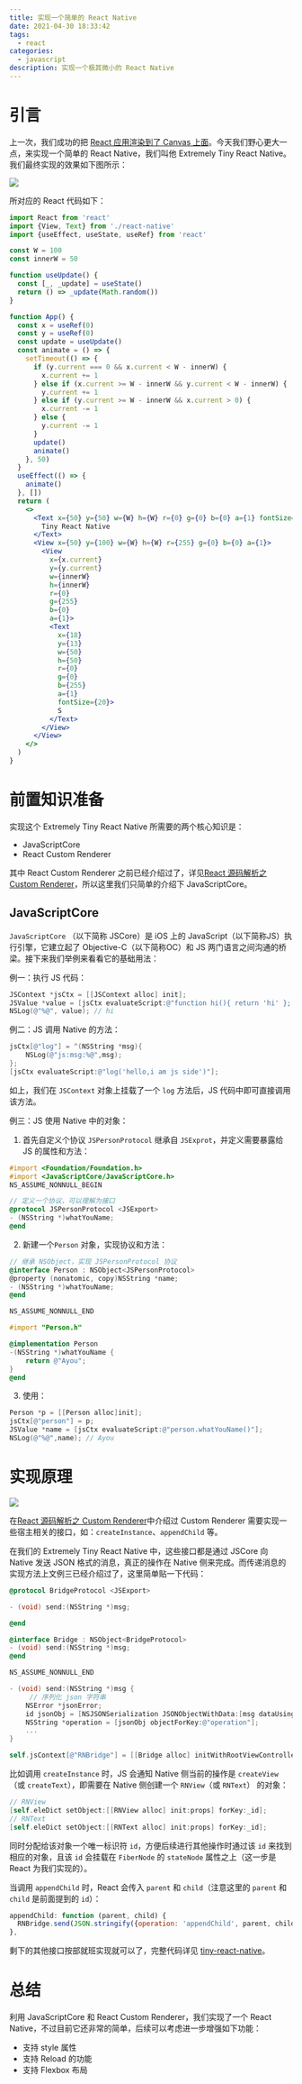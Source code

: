 ```yaml
---
title: 实现一个简单的 React Native
date: 2021-04-30 18:33:42
tags:
  - react
categories:
  - javascript
description: 实现一个极其微小的 React Native
---
```


# 引言
上一次，我们成功的把 [React 应用渲染到了 Canvas 上面](/2021/01/28/react-custom-renderer/)。今天我们野心更大一点，来实现一个简单的 React Native，我们叫他 Extremely Tiny React Native。我们最终实现的效果如下图所示：

![](./react-tiny-rn/demo.gif)

所对应的 React 代码如下：

```jsx
import React from 'react'
import {View, Text} from './react-native'
import {useEffect, useState, useRef} from 'react'

const W = 100
const innerW = 50

function useUpdate() {
  const [_, _update] = useState()
  return () => _update(Math.random())
}

function App() {
  const x = useRef(0)
  const y = useRef(0)
  const update = useUpdate()
  const animate = () => {
    setTimeout(() => {
      if (y.current === 0 && x.current < W - innerW) {
        x.current += 1
      } else if (x.current >= W - innerW && y.current < W - innerW) {
        y.current += 1
      } else if (y.current >= W - innerW && x.current > 0) {
        x.current -= 1
      } else {
        y.current -= 1
      }
      update()
      animate()
    }, 50)
  }
  useEffect(() => {
    animate()
  }, [])
  return (
    <>
      <Text x={50} y={50} w={W} h={W} r={0} g={0} b={0} a={1} fontSize={16}>
        Tiny React Native
      </Text>
      <View x={50} y={100} w={W} h={W} r={255} g={0} b={0} a={1}>
        <View
          x={x.current}
          y={y.current}
          w={innerW}
          h={innerW}
          r={0}
          g={255}
          b={0}
          a={1}>
          <Text
            x={18}
            y={13}
            w={50}
            h={50}
            r={0}
            g={0}
            b={255}
            a={1}
            fontSize={20}>
            S
          </Text>
        </View>
      </View>
    </>
  )
}
```

# 前置知识准备
实现这个 Extremely Tiny React Native 所需要的两个核心知识是：
  * JavaScriptCore
  * React Custom Renderer


其中 React Custom Renderer 之前已经介绍过了，详见[React 源码解析之 Custom Renderer](/2021/04/30/react-tiny-rn/)，所以这里我们只简单的介绍下 JavaScriptCore。

## JavaScriptCore
`JavaScriptCore` （以下简称 JSCore）是 iOS 上的 JavaScript（以下简称JS）执行引擎，它建立起了 Objective-C（以下简称OC）和 JS 两门语言之间沟通的桥梁。接下来我们举例来看看它的基础用法：

例一：执行 JS 代码：

```objectivec
JSContext *jsCtx = [[JSContext alloc] init];
JSValue *value = [jsCtx evaluateScript:@"function hi(){ return 'hi' }; hi()"];
NSLog(@"%@", value); // hi
```

例二：JS 调用 Native 的方法：

```objectivec
jsCtx[@"log"] = ^(NSString *msg){
    NSLog(@"js:msg:%@",msg);
};
[jsCtx evaluateScript:@"log('hello,i am js side')"];
```

如上，我们在 `JSContext` 对象上挂载了一个 `log` 方法后，JS 代码中即可直接调用该方法。

例三：JS 使用 Native 中的对象：
1. 首先自定义个协议 `JSPersonProtocol` 继承自 `JSExprot`，并定义需要暴露给 JS 的属性和方法：
```objectivec
#import <Foundation/Foundation.h>
#import <JavaScriptCore/JavaScriptCore.h>
NS_ASSUME_NONNULL_BEGIN

// 定义一个协议，可以理解为接口
@protocol JSPersonProtocol <JSExport>
- (NSString *)whatYouName;
@end
```




2. 新建一个`Person` 对象，实现协议和方法：
```objectivec
// 继承 NSObject，实现 JSPersonProtocol 协议
@interface Person : NSObject<JSPersonProtocol>
@property (nonatomic, copy)NSString *name;
- (NSString *)whatYouName;
@end

NS_ASSUME_NONNULL_END
```

```objectivec
#import "Person.h"

@implementation Person
-(NSString *)whatYouName {
    return @"Ayou";
}
@end
```

3. 使用：

```objectivec
Person *p = [[Person alloc]init];
jsCtx[@"person"] = p;
JSValue *name = [jsCtx evaluateScript:@"person.whatYouName()"];
NSLog(@"%@",name); // Ayou
```

# 实现原理
![](./react-tiny-rn/architecture.png)

在[React 源码解析之 Custom Renderer](/2021/04/30/react-tiny-rn/)中介绍过 Custom Renderer 需要实现一些宿主相关的接口，如：`createInstance`、`appendChild` 等。

在我们的 Extremely Tiny React Native 中，这些接口都是通过 JSCore 向 Native 发送 JSON 格式的消息，真正的操作在 Native 侧来完成。而传递消息的实现方法上文例三已经介绍过了，这里简单贴一下代码：

```objectivec
@protocol BridgeProtocol <JSExport>

- (void) send:(NSString *)msg;

@end

@interface Bridge : NSObject<BridgeProtocol>
- (void) send:(NSString *)msg;
@end

NS_ASSUME_NONNULL_END
```

```objectivec
- (void) send:(NSString *)msg {
     // 序列化 json 字符串
    NSError *jsonError;
    id jsonObj = [NSJSONSerialization JSONObjectWithData:[msg dataUsingEncoding:NSUTF8StringEncoding] options:0 error:&jsonError];
    NSString *operation = [jsonObj objectForKey:@"operation"];
    ...
}
```

```objectivec
self.jsContext[@"RNBridge"] = [[Bridge alloc] initWithRootViewController:self];
```


比如调用 `createInstance` 时，JS 会通知 Native 侧当前的操作是 `createView`（或 `createText`），即需要在 Native 侧创建一个 `RNView`（或 `RNText`） 的对象：

```objectivec
// RNView
[self.eleDict setObject:[[RNView alloc] init:props] forKey:_id];
// RNText
[self.eleDict setObject:[[RNText alloc] init:props] forKey:_id];
```

同时分配给该对象一个唯一标识符 `id`，方便后续进行其他操作时通过该 `id` 来找到相应的对象，且该 `id` 会挂载在 `FiberNode` 的 `stateNode` 属性之上（这一步是 React 为我们实现的）。

当调用 `appendChild` 时，React 会传入 `parent` 和 `child`（注意这里的 `parent` 和 `child` 是前面提到的 `id`）：

```javascript
appendChild: function (parent, child) {
  RNBridge.send(JSON.stringify({operation: 'appendChild', parent, child}))
},
```

剩下的其他接口按部就班实现就可以了，完整代码详见 [tiny-react-native](https://github.com/ParadeTo/tiny-react-native.git)。

# 总结
利用 JavaScriptCore 和 React Custom Renderer，我们实现了一个 React Native，不过目前它还非常的简单，后续可以考虑进一步增强如下功能：
* 支持 style 属性
* 支持 Reload 的功能
* 支持 Flexbox 布局

